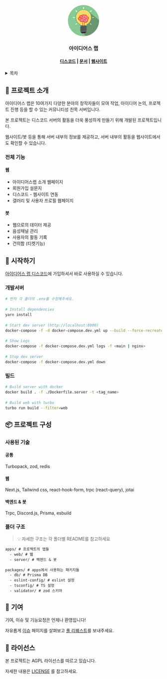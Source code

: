 <div align="center">
  <a href="https://github.com/gangjun06/ideaslab">
    <img width="100" src="assets/icon.png" alt="">
  </a>
  <h3>아이디어스 랩</h3>
</div>

<h4 align="center">
  <a href="https://discord.gg/XepQjgpbum">디스코드</a> |
  <a href="https://www.craft.do/s/k1Hc9FX9indB84">문서</a> |
  <a href="https://ideaslab.kr">웹사이트</a>
</h4>

<details>
  <summary>목차</summary>
  <ol>
    <li>
      <a href="#-프로젝트-소개">📖 프로젝트 소개</a>
      <ul>
        <li><a href="#전체-기능">전체 기능</a></li>
      </ul>
    </li>
    <li>
      <a href="#-시작하기">🚀 시작하기</a>
      <ul>
        <li><a href="#개발서버">개발서버</a></li>
        <li><a href="#빌드">빌드</a></li>
      </ul>
    </li>
    <li>
      <a href="#-프로젝트-구성">📦 프로젝트 구성</a>
      <ul>
        <li><a href="#사용된-기술">사용된 기술</a></li>
        <li><a href="#폴더-구조">폴더 구조</a></li>
      </ul>
    </li>
    <li>
      <a href="#-기여">🌱 기여</a>
    </li>
    <li>
      <a href="#-라이선스">📝 라이선스</a>
    </li>
  </ol>
</details>

## 📖 프로젝트 소개

아이디어스 랩은 10여가지 다양한 분야의 창작자들이 모여 작업, 아이디어 논의, 프로젝트 진행 등을 할 수 있는 커뮤니티성 친목 서버입니다.

본 프로젝트는 디스코드 서버의 활동을 더욱 풍성하게 만들기 위해 개발된 프로젝트입니다.

웹사이트/봇 등을 통해 서버 내부의 정보를 제공하고, 서버 내부의 활동을 웹사이트에서도 확인할 수 있습니다.

### 전체 기능

#### 웹

- 아이디어스랩 소개 웹페이지
- 회원가입 설문지
- 디스코드 - 웹사이트 연동
- 갤러리 및 사용자 프로필 웹페이지

#### 봇

- 웹으로의 데이터 제공
- 음성채널 관리
- 사용자의 활동 기록
- 건의함 (티켓기능)

## 🚀 시작하기

[아이디어스 랩 디스코드](https://discord.gg/XepQjgpbum)에 가입하셔서 바로 사용하실 수 있습니다.

### 개발서버

```bash
# 먼저 각 폴더의 .env를 수정해주세요.

# Install dependencies
yarn install

# Start dev server (http://localhost:8000)
docker-compose -f -d docker-compose.dev.yml up --build --force-recreate

# Show Logs
docker-compose -f docker-compose.dev.yml logs -f <main | nginx>

# Stop dev server
docker-compose -f docker-compose.dev.yml down
```

### 빌드

```bash
# Build server with docker
docker build . -f ./Dockerfile.server -t <tag_name>

# Build web with turbo
turbo run build --filter=web
```

## 📦 프로젝트 구성

### 사용된 기술

#### 공통

Turbopack, zod, redis

#### 웹

Next.js, Tailwind css, react-hook-form, trpc (react-query), jotai

#### 백엔드 & 봇

Trpc, Discord.js, Prisma, esbuild

### 폴더 구조

> 💡 자세한 구조는 각 폴더별 README를 참고하세요

```
apps/ # 프로젝트의 앱들
  - web/ # 웹
  - server/ # 백엔드 & 봇

packages/ # apps에서 사용하는 패키지들
  - db/ # Prisma DB
  - eslint-config/ # eslint 설정
  - tsconfig/ # TS 설정
  - validator/ # zod 스키마
```

## 🌱 기여

기여, 이슈 및 기능요청은 언제나 환영입니다!

자유롭게 [이슈](https://github.com/gangjun06/ideaslab/issues) 페이지를 살펴보고 [풀 리퀘스트](https://github.com/gangjun06/ideaslab/pulls)를 보내주세요.

## 📝 라이선스

본 프로젝트는 AGPL 라이선스를 따르고 있습니다.

자세한 내용은 [LICENSE](./LICENSE) 를 참고하세요.
